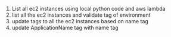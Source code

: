 1. List all ec2 instances using local python code and aws lambda
2. list all the ec2 instances and validate tag of environment 
3. update tags to all the ec2 instances based on name tag 
4. update ApplicationName tag with name tag 